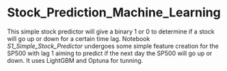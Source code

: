 # Stock_Prediction_Machine_Learning
This simple stock predictor will give a binary 1 or 0 to determine if a stock will go up or down for a certain time lag. Notebook *S1_Simple_Stock_Predictor* undergoes some simple feature creation for the SP500 with lag 1 aiming to predict if the next day the SP500 will go up or down. It uses LightGBM and Optuna for tunning.
